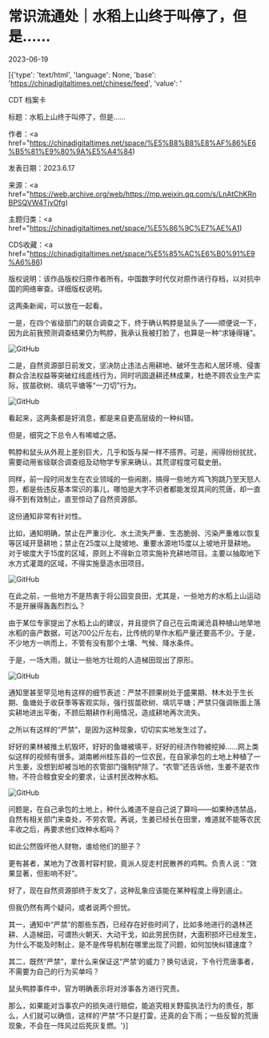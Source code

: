 # 常识流通处｜水稻上山终于叫停了，但是……

2023-06-19

[{'type': 'text/html', 'language': None, 'base': 'https://chinadigitaltimes.net/chinese/feed', 'value': '

CDT 档案卡

标题：水稻上山终于叫停了，但是……

作者：<a href="https://chinadigitaltimes.net/space/%E5%B8%B8%E8%AF%86%E6%B5%81%E9%80%9A%E5%A4%84)

发表日期：2023.6.17

来源：<a href="https://web.archive.org/web/https://mp.weixin.qq.com/s/LnAtChKRnBPSQVW4TjyOfg)

主题归类：<a href="https://chinadigitaltimes.net/space/%E5%86%9C%E7%AE%A1)

CDS收藏：<a href="https://chinadigitaltimes.net/space/%E5%85%AC%E6%B0%91%E9%A6%86)

版权说明：该作品版权归原作者所有。中国数字时代仅对原作进行存档，以对抗中国的网络审查。详细版权说明。





这两条新闻，可以放在一起看。

一是，在四个省级部门的联合调查之下，终于确认鸭脖是鼠头了——顺便说一下，因为此前我预测调查结果仍为鸭脖，我承认我被打脸了，也算是一种“求锤得锤”。

![GitHub](https://chinadigitaltimes.net/chinese/files/2023/06/post-697345-6490558c6dc30.)

二是，自然资源部日前发文，坚决防止违法占用耕地、破坏生态和人居环境、侵害群众合法权益等突破红线底线行为，同时巩固退耕还林成果，杜绝不顾农业生产实际，拔苗砍树、填坑平塘等“一刀切”行为。

![GitHub](https://chinadigitaltimes.net/chinese/files/2023/06/post-697345-6490558ed8b4c.)

看起来，这两条都是好消息，都是来自更高层级的一种纠错。

但是，细究之下总令人有唏嘘之感。

鸭脖和鼠头从外观上差别巨大，几乎和饭与屎一样不搭界。可是，闹得纷纷扰扰，需要动用省级联合调查组及动物学专家来确认，其荒谬程度可载史册。

同样，前一段时间发生在农业领域的一些闹剧，搞得一些地方鸡飞狗跳乃至天怒人怨，都是些违反基本常识的事儿，哪怕是大字不识者都能发现其间的荒唐，却一直得不到有效制止，直至惊动了自然资源部。

这份通知非常有针对性。

比如，通知明确，禁止在严重沙化、水土流失严重、生态脆弱、污染严重难以恢复等区域开垦耕地；禁止在25度以上陡坡地、重要水源地15度以上坡地开垦耕地。对于坡度大于15度的区域，原则上不得新立项实施补充耕地项目。主要以抽取地下水方式灌溉的区域，不得实施垦造水田项目。

![GitHub](https://chinadigitaltimes.net/chinese/files/2023/06/post-697345-6490559166eaf.)

在此之前，一些地方不是热衷于将公园变良田，尤其是，一些地方的水稻上山运动不是开展得轰轰烈烈么？

由于某位专家提出了水稻上山的建议，并且提供了自己在云南澜沧县种植山地旱地水稻的亩产数据，可达700公斤左右，比传统的旱作水稻产量还要高不少。于是，不少地方一哄而上，不管有没有那个土壤、气候、降水条件。

于是，一场大雨，就让一些地方壮观的人造梯田现出了原形。

![GitHub](https://chinadigitaltimes.net/chinese/files/2023/06/post-697345-649055934ebb9.)

通知里甚至罕见地有这样的细节表述：严禁不顾果树处于盛果期、林木处于生长期、鱼塘处于收获季等客观实际，强行拔苗砍树、填坑平塘；严禁只强调账面上落实耕地进出平衡，不顾后期耕作利用情况，造成耕地再次流失。

之所以有这样的“严禁”，是因为这种现象，切切实实地发生过了。

好好的果林被推土机毁坏，好好的鱼塘被填平，好好的经济作物被挖掉……网上类似这样的视频有很多。湖南郴州桂东县的一位农民，在自家承包的土地上种植了一片生姜，没想到却被当地的农管部门强制铲除了。“农管”还告诉他，生姜不是农作物，不符合粮食安全的要求，让该村民改种水稻。

![GitHub](https://chinadigitaltimes.net/chinese/files/2023/06/post-697345-6490559531479.)

问题是，在自己承包的土地上，种什么难道不是自己说了算吗——如果种违禁品，自然有相关部门来查处，不劳农管。再说，生姜已经长在田里，难道就不能等农民丰收之后，再要求他们改种水稻吗？

如此公然毁坏他人财物，谁给他们的胆子？

更有甚者，某地为了改善村容村貌，竟派人捉走村民散养的鸡鸭。负责人说：“效果显著，但影响不好”。

好了，现在自然资源部终于发文了，这种乱象应该能在某种程度上得到遏止。

但我仍然有两个疑问，或者说两个担忧。

其一，通知中“严禁”的那些东西，已经存在好些时间了，比如多地进行的退林还耕、人造梯田，可谓热火朝天、大动干戈，如此劳民伤财，大面积损坏已经发生，为什么不能及时制止，是不是传导机制在哪里出现了问题，如何加快纠错速度？

其二，既然“严禁”，拿什么来保证这“严禁‘的威力？换句话说，下令行荒唐事者，不需要为自己的行为买单吗？

鼠头鸭脖事件中，官方明确表示将对涉事各方进行究责。

那么，如果能对当事农户的损失进行赔偿，能追究相关野蛮执法行为的责任，那么，人们就可以确信，这样的‘严禁“不只是打雷，还真的会下雨；一些反智的荒唐现象，不会在一阵风过后死灰复燃。'}]